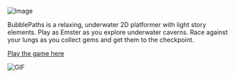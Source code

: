 ![Image](https://img.itch.zone/aW1nLzEzNDEzNDU1LnBuZw==/original/%2Bja90O.png)

BubblePaths is a relaxing, underwater 2D platformer with  light story elements.  Play as Emster as you explore underwater caverns.  Race against your lungs as you collect gems and get them to the checkpoint.

[Play the game here](https://omniclause.itch.io/bubble-paths)

![GIF](https://img.itch.zone/aW1hZ2UvMjI2MTI4NS8xMzQxMzQxMi5naWY=/250x600/dRMJvM.gif)

